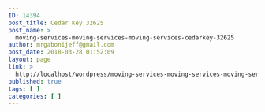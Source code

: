 ```yaml
---
ID: 14394
post_title: Cedar Key 32625
post_name: >
  moving-services-moving-services-moving-services-cedarkey-32625
author: mrgabonijeff@gmail.com
post_date: 2018-03-28 01:52:09
layout: page
link: >
  http://localhost/wordpress/moving-services-moving-services-moving-services-cedarkey-32625/
published: true
tags: [ ]
categories: [ ]
---
```

